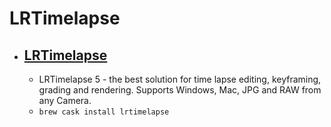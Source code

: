 # LRTimelapse
- [LRTimelapse](https://lrtimelapse.com/)
  - 
  - LRTimelapse 5 - the best solution for time lapse editing, keyframing, grading and rendering. Supports Windows, Mac, JPG and RAW from any Camera.
  - `brew cask install lrtimelapse`
